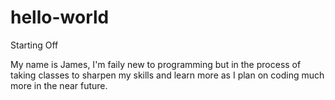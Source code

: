 # hello-world
Starting Off


My name is James, I'm faily new to programming but in the process of taking classes to sharpen my skills and learn more 
as I plan on coding much more in the near future.
